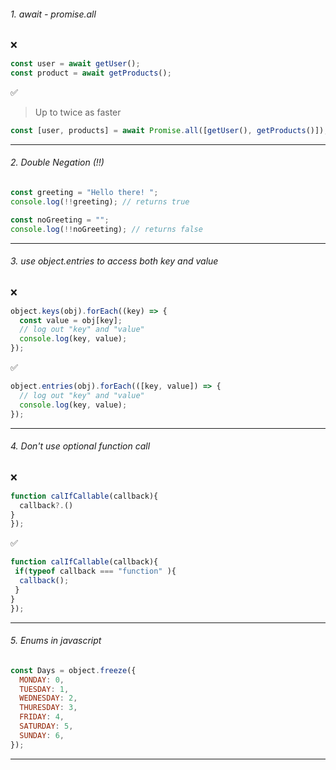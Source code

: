 ###### 1. await - promise.all

:x:

```javascript
const user = await getUser();
const product = await getProducts();
```

:white_check_mark:

> Up to twice as faster

```javascript
const [user, products] = await Promise.all([getUser(), getProducts()]);
```

---

###### 2. Double Negation (!!)

```javascript
const greeting = "Hello there! ";
console.log(!!greeting); // returns true
```

```javascript
const noGreeting = "";
console.log(!!noGreeting); // returns false
```

---

###### 3. use object.entries to access both key and value

:x:

```javascript
object.keys(obj).forEach((key) => {
  const value = obj[key];
  // log out "key" and "value"
  console.log(key, value);
});
```

:white_check_mark:

```javascript
object.entries(obj).forEach(([key, value]) => {
  // log out "key" and "value"
  console.log(key, value);
});
```

---

###### 4. Don't use optional function call

:x:

```javascript
function calIfCallable(callback){
  callback?.()
}
});
```

:white_check_mark:

```javascript
function calIfCallable(callback){
 if(typeof callback === "function" ){
  callback();
 }
}
});
```

---

###### 5. Enums in javascript

```javascript
const Days = object.freeze({
  MONDAY: 0,
  TUESDAY: 1,
  WEDNESDAY: 2,
  THURESDAY: 3,
  FRIDAY: 4,
  SATURDAY: 5,
  SUNDAY: 6,
});
```

---
